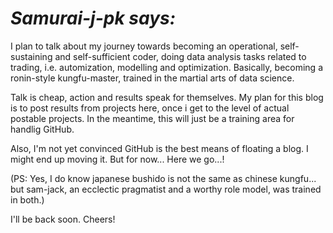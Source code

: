 # _**Samurai-j-pk says:**_

I plan to talk about my journey towards becoming an operational, self-sustaining and self-sufficient coder, doing data analysis tasks related to trading, i.e. automization, modelling and optimization. Basically, becoming a ronin-style kungfu-master, trained in the martial arts of data science.

Talk is cheap, action and results speak for themselves. My plan for this blog is to  post results from projects here, once i get to the level of actual postable projects. In the meantime, this will just be a training area for handlig GitHub. 

Also, I'm not yet convinced GitHub is the best means of floating a blog. I might end up moving it. But for now... Here we go...!


(PS: Yes, I do know japanese bushido is not the same as chinese kungfu... but sam-jack, an ecclectic pragmatist and a worthy role model, was trained in both.)


I'll be back soon. Cheers!
